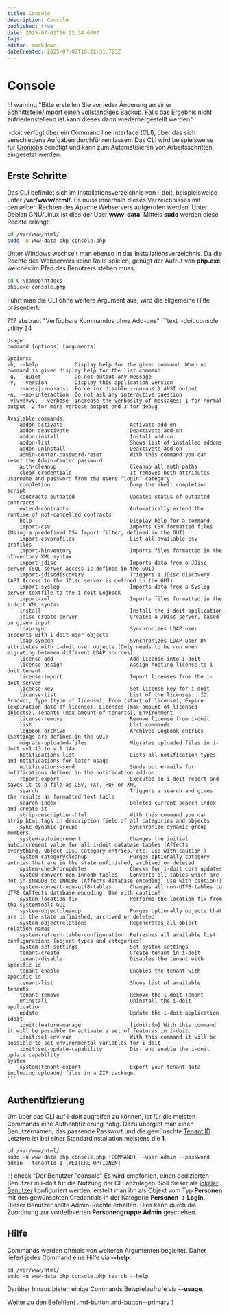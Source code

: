 ```yaml
---
title: Console
description: Console
published: true
date: 2025-07-02T16:22:34.668Z
tags: 
editor: markdown
dateCreated: 2025-07-02T16:22:31.723Z
---
```


# Console

!!! warning "Bitte erstellen Sie vor jeder Änderung an einer Schnittstelle/Import einen vollständiges Backup. Falls das Ergebnis nicht zufriedenstellend ist kann dieses dann wiederhergestellt werden"

i-doit verfügt über ein Command line Interface (CLI), über das sich verschiedene Aufgaben durchführen lassen. Das CLI wird beispielsweise für [Cronjobs](../../../wartung-und-betrieb/cronjobs-einrichten.md) benötigt und kann zum Automatisieren von Arbeitsschritten eingesetzt werden.

## Erste Schritte

Das CLI befindet sich im Installationsverzeichnis von i-doit, beispielsweise unter **/var/www/html/**. Es muss innerhalb dieses Verzeichnisses mit denselben Rechten des Apache Webservers aufgerufen werden. Unter Debian GNU/Linux ist dies der User **www-data**. Mittels **sudo** werden diese Rechte erlangt:

```sh
cd /var/www/html/
sudo -u www-data php console.php
```

Unter Windows wechselt man ebenso in das Installationsverzeichnis. Da die Rechte des Webservers keine Rolle spielen, genügt der Aufruf von **php.exe**, welches im Pfad des Benutzers stehen muss.

```cmd
cd C:\xampp\htdocs
php.exe console.php
```

Führt man die CLI ohne weitere Argument aus, wird die allgemeine Hilfe präsentiert:

??? abstract "Verfügbare Kommandos ohne Add-ons"
    ```text
    i-doit console utility 34

    Usage:
    command [options] [arguments]

    Options:
    -h, --help            Display help for the given command. When no command is given display help for the list command
    -q, --quiet           Do not output any message
    -V, --version         Display this application version
        --ansi|--no-ansi  Force (or disable --no-ansi) ANSI output
    -n, --no-interaction  Do not ask any interactive question
    -v|vv|vvv, --verbose  Increase the verbosity of messages: 1 for normal output, 2 for more verbose output and 3 for debug

    Available commands:
        addon-activate                      Activate add-on
        addon-deactivate                    Deactivate add-on
        addon-install                       Install add-on
        addon-list                          Shows list of installed addons
        addon-uninstall                     Deactivate add-on
        admin-center-password-reset         With this command you can reset the Admin-Center password
        auth-cleanup                        Cleanup all auth paths
        clear-credentials                   It removes both attributes username and password from the users "login" category
        completion                          Dump the shell completion script
        contracts-outdated                  Updates status of outdated contracts
        extend-contracts                    Automatically extend the runtime of not-cancelled contracts
        help                                Display help for a command
        import-csv                          Imports CSV formatted files (Using a predefined CSV Import filter, defined in the GUI)
        import-csvprofiles                  List all available csv profiles
        import-hinventory                   Imports files formatted in the hInventory XML syntax
        import-jdisc                        Imports data from a JDisc server (SQL server access is defined in the GUI)
        import-jdiscdiscovery               Triggers a JDisc discovery (API Access to the JDisc server is defined in the GUI)
        import-syslog                       Imports data from a Syslog server textfile to the i-doit Logbook
        import-xml                          Imports files formatted in the i-doit XML syntax
        install                             Install the i-doit application
        jdisc-create-server                 Creates a JDisc server, based on given input
        ldap-sync                           Synchronizes LDAP user accounts with i-doit user objects
        ldap-syncdn                         Synchronizes LDAP user DN attributes with i-doit user objects (Only needs to be run when migrating between different LDAP sources)
        license-add                         Add license into i-doit
        license-assign                      Assign hosting license to i-doit tenant
        license-import                      Import licenses from the i-doit server
        license-key                         Set license key for i-doit
        license-list                        List of the licenses:  ID, Product, Type (type of license), From (start of license), Expire (expiration date of license), Licensed (max amount of licensed objects), Tenants (max amount of tenants), Environment
        license-remove                      Remove license from i-doit
        list                                List commands
        logbook-archive                     Archives Logbook entries (Settings are defined in the GUI)
        migrate-uploaded-files              Migrates uploaded files in i-doit <v1.13 to v.1.14>
        notifications-list                  Lists all notification types and notifications for later usage
        notifications-send                  Sends out e-mails for notifications defined in the notification add-on
        report-export                       Executes an i-doit report and saves it to a file as CSV, TXT, PDF or XML
        search                              Triggers a search and gives the results as formatted text table
        search-index                        Deletes current search index and create it
        strip-description-html              With this command you can strip html tags in description field of all categories and objects
        sync-dynamic-groups                 Synchronize dynamic group members
        system-autoincrement                Changes the initial autoincrement value for all i-doit database tables (Affects everything, Object-IDs, category entries, etc. Use with caution!)
        system-categorycleanup              Purges optionally category entries that are in the state unfinished, archived or deleted
        system-checkforupdates              Checks for i-doit core updates
        system-convert-non-innodb-tables    Converts all tables which are not in INNODB to INNODB (Affects database encoding. Use with caution!)
        system-convert-non-utf8-tables      Changes all non-UTF8-tables to UTF8 (Affects database encoding. Use with caution!)
        system-location-fix                 Performs the location fix from the systemtools GUI
        system-objectcleanup                Purges optionally objects that are in the state unfinished, archived or deleted
        system-objectrelations              Regenerates all object relation names
        system-refresh-table-configuration  Refreshes all available list configurations (object types and categories)
        system-set-settings                 Set system settings
        tenant-create                       Create tenant in i-doit
        tenant-disable                      Disables the tenant with specific id
        tenant-enable                       Enables the tenant with specific id
        tenant-list                         Shows list of available tenants
        tenant-remove                       Remove the i-doit Tenant
        uninstall                           Uninstall the i-doit application
        update                              Update the i-doit application
    idoit
        idoit:feature-manager               [idoit:fm] With this command it will be possible to activate a set of features in i-doit.
        idoit:set-env-var                   With this command it will be possible to set environmental variables for i-doit.
        idoit:set-update-capability         Dis- and enable the i-doit update capability
    system
        system:tenant-export                Export your tenant data including uploaded files in a ZIP package.
    ```

## Authentifizierung

Um über das CLI auf i-doit zugreifen zu können, ist für die meisten Commands eine Authentifizierung nötig. Dazu übergibt man einen Benutzernamen, das passende Passwort und die gewünschte [Tenant ID](../../../administration/mandantenfaehigkeit.md). Letztere ist bei einer Standardinstallation meistens die **1**.

```shell
cd /var/www/html/
sudo -u www-data php console.php [COMMAND] --user admin --password admin --tenantId 1 [WEITERE OPTIONEN]
```

!!! check "Der Benutzer "console"
    Es wird empfohlen, einen dedizierten Benutzer in i-doit für die Nutzung der CLI anzulegen. Soll dieser als [lokaler Benutzer](../../../benutzerauthentifizierung-und-verwaltung/integrierte-authentifizierung/lokalen-benutzer-anlegen.md) konfiguriert werden, erstellt man ihn als Objekt vom Typ **Personen** mit den gewünschten Credentials in der Kategorie **Personen → Login**. Dieser Benutzer sollte Admin-Rechte erhalten. Dies kann durch die Zuordnung zur vordefinierten **Personengruppe** **Admin** geschehen.

## Hilfe

Commands werden oftmals von weiteren Argumenten begleitet. Daher liefert jedes Command eine Hilfe via **--help**:

```shell
cd /var/www/html/
sudo -u www-data php console.php search --help
```

Darüber hinaus bieten einige Commands Beispielaufrufe via **--usage**.

[Weiter zu den Befehlen](befehle-und-optionen.md){ .md-button .md-button--primary }
